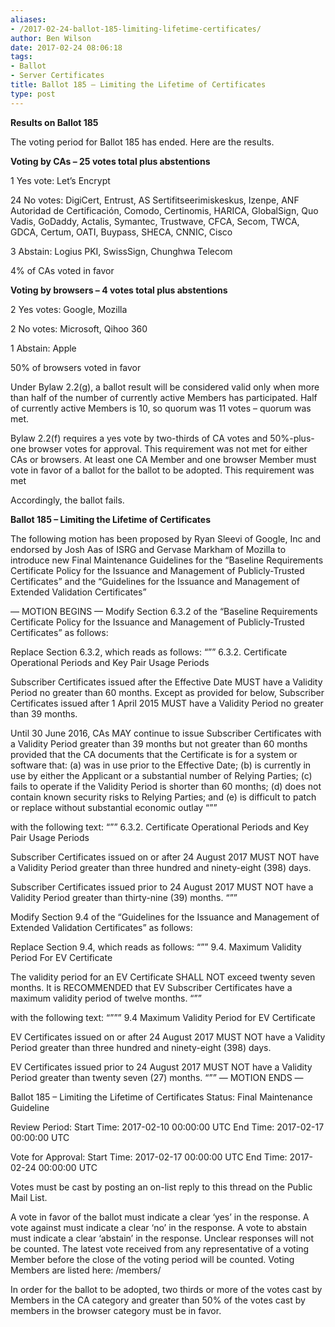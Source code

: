 ```yaml
---
aliases:
- /2017-02-24-ballot-185-limiting-lifetime-certificates/
author: Ben Wilson
date: 2017-02-24 08:06:18
tags:
- Ballot
- Server Certificates
title: Ballot 185 – Limiting the Lifetime of Certificates
type: post
---
```


**Results on Ballot 185**

The voting period for Ballot 185 has ended. Here are the results.

**Voting by CAs – 25 votes total plus abstentions**

1 Yes vote: Let’s Encrypt

24 No votes: DigiCert, Entrust, AS Sertifitseerimiskeskus, Izenpe, ANF Autoridad de Certificación, Comodo, Certinomis, HARICA, GlobalSign, Quo Vadis, GoDaddy, Actalis, Symantec, Trustwave, CFCA, Secom, TWCA, GDCA, Certum, OATI, Buypass, SHECA, CNNIC, Cisco

3 Abstain: Logius PKI, SwissSign, Chunghwa Telecom

4% of CAs voted in favor

**Voting by browsers – 4 votes total plus abstentions**

2 Yes votes: Google, Mozilla

2 No votes: Microsoft, Qihoo 360

1 Abstain: Apple

50% of browsers voted in favor

Under Bylaw 2.2(g), a ballot result will be considered valid only when more than half of the number of currently active Members has participated. Half of currently active Members is 10, so quorum was 11 votes – quorum was met.

Bylaw 2.2(f) requires a yes vote by two-thirds of CA votes and 50%-plus-one browser votes for approval. This requirement was not met for either CAs or browsers. At least one CA Member and one browser Member must vote in favor of a ballot for the ballot to be adopted. This requirement was met

Accordingly, the ballot fails.

**Ballot 185 – Limiting the Lifetime of Certificates**

The following motion has been proposed by Ryan Sleevi of Google, Inc and
endorsed by Josh Aas of ISRG and Gervase Markham of Mozilla to introduce
new Final Maintenance Guidelines for the “Baseline Requirements Certificate
Policy for the Issuance and Management of Publicly-Trusted Certificates”
and the “Guidelines for the Issuance and Management of Extended Validation
Certificates”

— MOTION BEGINS —
Modify Section 6.3.2 of the “Baseline Requirements Certificate Policy for
the Issuance and Management of Publicly-Trusted Certificates” as follows:

Replace Section 6.3.2, which reads as follows:
“””
6.3.2. Certificate Operational Periods and Key Pair Usage Periods

Subscriber Certificates issued after the Effective Date MUST have a
Validity Period no greater than 60 months.
Except as provided for below, Subscriber Certificates issued after 1 April
2015 MUST have a Validity Period
no greater than 39 months.

Until 30 June 2016, CAs MAY continue to issue Subscriber Certificates with
a Validity Period greater than 39
months but not greater than 60 months provided that the CA documents that
the Certificate is for a system or
software that:
(a) was in use prior to the Effective Date;
(b) is currently in use by either the Applicant or a substantial number of
Relying Parties;
(c) fails to operate if the Validity Period is shorter than 60 months;
(d) does not contain known security risks to Relying Parties; and
(e) is difficult to patch or replace without substantial economic outlay
“””

with the following text:
“””
6.3.2. Certificate Operational Periods and Key Pair Usage Periods

Subscriber Certificates issued on or after 24 August 2017 MUST NOT have a
Validity Period greater than three hundred and ninety-eight (398) days.

Subscriber Certificates issued prior to 24 August 2017 MUST NOT have a
Validity Period greater than thirty-nine (39) months.
“””

Modify Section 9.4 of the “Guidelines for the Issuance and Management of
Extended Validation Certificates” as follows:

Replace Section 9.4, which reads as follows:
“””
9.4. Maximum Validity Period For EV Certificate

The validity period for an EV Certificate SHALL NOT exceed twenty seven
months. It is RECOMMENDED that EV
Subscriber Certificates have a maximum validity period of twelve months.
“””

with the following text:
“”””
9.4 Maximum Validity Period for EV Certificate

EV Certificates issued on or after 24 August 2017 MUST NOT have a Validity
Period greater than three hundred and ninety-eight (398) days.

EV Certificates issued prior to 24 August 2017 MUST NOT have a Validity
Period greater than twenty seven (27) months.
“””
— MOTION ENDS —

Ballot 185 – Limiting the Lifetime of Certificates
Status: Final Maintenance Guideline

Review Period:
Start Time: 2017-02-10 00:00:00 UTC
End Time: 2017-02-17 00:00:00 UTC

Vote for Approval:
Start Time: 2017-02-17 00:00:00 UTC
End Time: 2017-02-24 00:00:00 UTC

Votes must be cast by posting an on-list reply to this thread on the Public
Mail List.

A vote in favor of the ballot must indicate a clear ‘yes’ in the response.
A vote against must indicate a clear ‘no’ in the response. A vote to
abstain must indicate a clear ‘abstain’ in the response. Unclear responses
will not be counted. The latest vote received from any representative of a
voting Member before the close of the voting period will be counted. Voting
Members are listed here: /members/

In order for the ballot to be adopted, two thirds or more of the votes cast
by Members in the CA category and greater than 50% of the votes cast by
members in the browser category must be in favor.